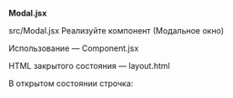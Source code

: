 **Modal.jsx**

src/Modal.jsx
Реализуйте компонент <Modal> (Модальное окно)

Использование — Сomponent.jsx

HTML закрытого состояния — layout.html

В открытом состоянии строчка: <div class="modal" style="display: none;"> заменяется на <div class="modal fade show" style="display: block;">

У открытого модального окна две кнопки закрывающие его: крестик справа вверху и кнопка Cancel справа внизу.

Подсказка
Modal
